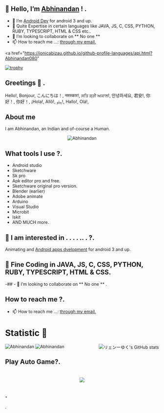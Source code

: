 ## 👋 Hello, I’m <a href="https://www.github.com/Abhinandan080" target="_blank" rel="noopener noreferrer"><bold>Abhinandan</bold></a> ! .
- 👀 I’m <a href="https://www.developers.android.com" target="_blank" rel="noopener noreferrer">Android Dev</a> for android 3 and up. 
- 🌱 Quite Expertise in certain languages like JAVA, JS, C, CSS, PYTHON, RUBY, TYPESCRIPT, HTML & CSS etc..  
- 💞️ I’m looking to collaborate on ** No one **
- 📫 How to reach me ...: <a href="abhinandansingh080@gmail.com" target="_blank" rel="noopener noreferrer">through my email. </a>


<a href="https://ionicabizau.github.io/github-profile-languages/api.html?Abhinandan080" </a>

<!---
Abhinandan080/Abhinandan080 is a ✨ special ✨ repository because its `README.md` (this file) appears on your GitHub profile.
You can click the Preview link to take a look at your changes.
--->

[![trophy](https://github-profile-trophy.vercel.app/?username=Abhinandan080&theme=onedark)](https://github.com/ryo-ma/github-profile-trophy)


## Greetings 👋 . 
Hello!, Bonjour, こんにちは！, नमस्कार!, ਸਤਿ ਸ਼੍ਰੀ ਅਕਾਲ!, 안녕하세요, 君安!, 你好！, 你好！, ¡Hola!, Allô!, ہیلو!, Hallo!, Olá!,

## About me
I am Abhinandan, an Indian and of-course a Human. 
<p align="center"> <img src="https://komarev.com/ghpvc/?username=Abhinandan080&label=Profile%20views&color=0e75b6&style=flat" alt="Abhinandan" /> </p>

## What tools I use ?. 
* Android studio
* Sketchware
* Sk pro
* Apk editor pro and free. 
* Sketchware original pro version. 
* Blender (earlier)
* Adobe animate
* Arduino
* Visual Studio
* Microbit 
* Iskit
* AND MUCH more. 

## 👀 I am interested in . . . . ..  .  ?. 
Animating and <a href="https://www.developers.android.com" target="_blank" rel="noopener noreferrer">Android apps dvelopment</a> for android 3 and up. 

## 🌱 Fine Coding in JAVA, JS, C, CSS, PYTHON, RUBY, TYPESCRIPT, HTML & CSS. 

-## - 💞️ I’m looking to collaborate on ** No one ** . 

## How to reach me ?. 
- 📫 How to reach me ...: <a href="abhinandansingh080@gmail.com" target="_blank" rel="noopener noreferrer">through my email. </a>


<h1>Statistic 🏅</h1> <img alt="リェンーゆく's GitHub stats" src="https://github-readme-stats.vercel.app/api?username=Abhinandan080&show_icons=true&count_private=true&bg_color=00000000&text_color=808080&hide_border=true" align="right">
<img src="https://github-readme-stats.vercel.app/api/top-langs?username=Abhinandan080&show_icons=true&locale=en&layout=compact&count_private=true&bg_color=00000000&text_color=808080&hide_border=true" alt="Abhinandan" />
<img src="https://github-readme-streak-stats.herokuapp.com?user=Abhinandan080&theme=onedark&hide_border=true&background=00000000&stroke=80808080" alt="Abhinandan" />
</p>

## Play Auto Game?. 
<h1 align='center'> <IMG SRC="https://raw.githubusercontent.com/AdityaGupta345/AdityaGupta345/main/Dino_non-birthday_version.gif"></h1>


## . 

   .   
